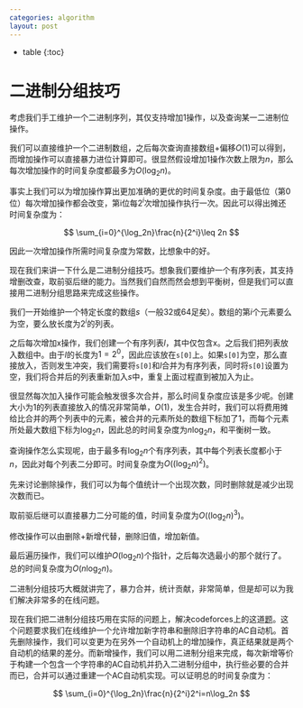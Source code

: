 ```yaml
---
categories: algorithm
layout: post
---
```


- table
{:toc}

# 二进制分组技巧

考虑我们手工维护一个二进制序列，其仅支持增加1操作，以及查询某一二进制位操作。

我们可以直接维护一个二进制数组，之后每次查询直接数组+偏移$O(1)$可以得到，而增加操作可以直接暴力进位计算即可。很显然假设增加1操作次数上限为$n$，那么每次增加操作的时间复杂度都最多为$O(\log_2n)$。

事实上我们可以为增加操作算出更加准确的更优的时间复杂度。由于最低位（第0位）每次增加操作都会改变，第i位每$2^i$次增加操作执行一次。因此可以得出摊还时间复杂度为：

$$
\sum_{i=0}^{\log_2n}\frac{n}{2^i}\leq 2n
$$

因此一次增加操作所需时间复杂度为常数，比想象中的好。

现在我们来讲一下什么是二进制分组技巧。想象我们要维护一个有序列表，其支持增删改查，取前驱后继的能力。当然我们自然而然会想到平衡树，但是我们可以直接用二进制分组思路来完成这些操作。

我们一开始维护一个特定长度的数组$s$（一般32或64足矣）。数组的第$i$个元素要么为空，要么放长度为$2^i$的列表。

之后每次增加x操作，我们创建一个有序列表$l$，其中仅包含x。之后我们把列表放入数组中。由于$l$的长度为$1=2^0$，因此应该放在`s[0]`上。如果`s[0]`为空，那么直接放入，否则发生冲突，我们需要将`s[0]`和$l$合并为有序列表，同时将`s[0]`设置为空，我们将合并后的列表重新加入$s$中，重复上面过程直到被加入为止。

很显然每次加入操作可能会触发很多次合并，那么时间复杂度应该是多少呢。创建大小为1的列表直接放入的情况非常简单，$O(1)$，发生合并时，我们可以将费用摊给比合并的两个列表中的元素，被合并的元素所处的数组下标加了1，而每个元素所处最大数组下标为$\log_2n$，因此总的时间复杂度为$n\log_2n$，和平衡树一致。

查询操作怎么实现呢，由于最多有$\log_2n$个有序列表，其中每个列表长度都小于$n$，因此对每个列表二分即可。时间复杂度为$O((\log_2n)^2)$。

先来讨论删除操作，我们可以为每个值统计一个出现次数，同时删除就是减少出现次数而已。

取前驱后继可以直接暴力二分可能的值，时间复杂度为$O((\log_2n)^3)$。

修改操作可以由删除+新增代替，删除旧值，增加新值。

最后遍历操作，我们可以维护$O(\log_2n)$个指针，之后每次选最小的那个就行了。总的时间复杂度为$O(n\log_2n)$。

二进制分组技巧大概就讲完了，暴力合并，统计贡献，非常简单，但是却可以为我们解决非常多的在线问题。

现在我们把二进制分组技巧用在实际的问题上，解决codeforces上的这道[题](https://codeforces.com/contest/710/problem/F)。这个问题要求我们在线维护一个允许增加新字符串和删除旧字符串的AC自动机。首先删除操作，我们可以变更为在另外一个自动机上的增加操作，真正结果就是两个自动机的结果的差分。而新增操作，我们可以用二进制分组来完成，每次新增等价于构建一个包含一个字符串的AC自动机并扔入二进制分组中，执行些必要的合并而已，合并可以通过重建一个AC自动机实现。可以证明总的时间复杂度为：

$$
\sum_{i=0}^{\log_2n}\frac{n}{2^i}2^i=n\log_2n
$$
